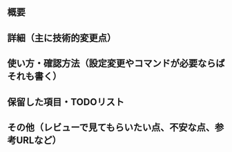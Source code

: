 ## 概要


## 詳細（主に技術的変更点）


## 使い方・確認方法（設定変更やコマンドが必要ならばそれも書く）


## 保留した項目・TODOリスト


## その他（レビューで見てもらいたい点、不安な点、参考URLなど）

